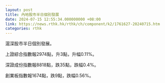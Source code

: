 ```yaml
---
layout: post
title: 內地股市半日個別發展
date: 2024-07-15 12:55:34.000000000 +08:00
link: https://news.rthk.hk/rthk/ch/component/k2/1761627-20240715.htm
categories: rthk
---
```


滬深股市半日個別發展。

上證綜合指數報2974點，升3點，升幅0.11%。

深證成份指數報8818點，跌35點，跌幅0.4%。

創業板指數報1674點，跌9點，跌幅0.56%。
